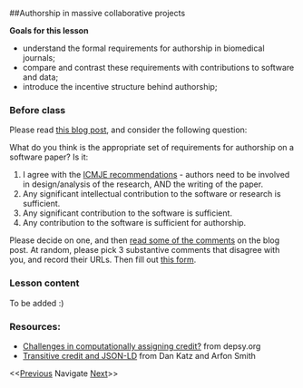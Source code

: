 ##Authorship in massive collaborative projects

**Goals for this lesson**

* understand the formal requirements for authorship in biomedical journals;
* compare and contrast these requirements with contributions to software and data;
* introduce the incentive structure behind authorship;

### Before class

Please read [this blog post](http://ivory.idyll.org/blog/2015-authorship-on-software-papers.html), and consider the following question:

What do you think is the appropriate set of requirements for authorship on a software paper? Is it:

1. I agree with the [ICMJE recommendations](http://www.icmje.org/recommendations/browse/roles-and-responsibilities/defining-the-role-of-authors-and-contributors.html) - authors need to be involved in design/analysis of the research, AND the writing of the paper.
2. Any significant intellectual contribution to the software or research is sufficient.
3. Any significant contribution to the software is sufficient.
4. Any contribution to the software is sufficient for authorship.

Please decide on one, and then [read some of the comments](http://ivory.idyll.org/blog/2015-authorship-on-software-papers.html#comment-2420769424) on the blog post. At random, please pick 3 substantive comments that disagree with you, and record their URLs. Then fill out [this form](...).

### Lesson content

To be added :)

### Resources:

* [Challenges in computationally assigning credit?](https://github.com/Impactstory/depsy/issues/26) from depsy.org
* [Transitive credit and JSON-LD](http://openresearchsoftware.metajnl.com/articles/10.5334/jors.by/) from Dan Katz and Arfon Smith

<<[Previous](https://github.com/cbahlai/OSRR_course/blob/master/12_software_in_R_functions.md)  Navigate [Next](https://github.com/cbahlai/OSRR_course/blob/master/14_software_in_R_loops.md)>>

